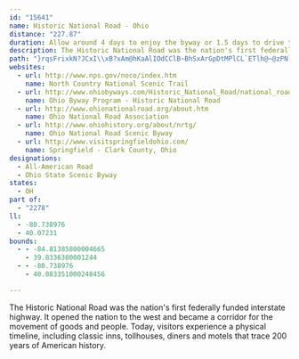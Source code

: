 ```yaml
---
id: "15641"
name: Historic National Road - Ohio
distance: "227.87"
duration: Allow around 4 days to enjoy the byway or 1.5 days to drive the byway.
description: The Historic National Road was the nation's first federally funded interstate highway.  It opened the nation to the west and became a corridor for the movement of goods and people. Today, visitors experience a physical timeline, including classic inns, tollhouses, diners and motels that trace 200 years of American history.
path: "}rqsFrixkN?JCxI\\xB?xAm@hKaAlIOdCClB~BhSxArGpDtMPlCL`ETlh@~@zPN`AtJtXbDzLrAfErBnErBrFNdAKx@aFzHaDjHmGbPk@xBMjA?z@bCtXO`Be@~AaBtDa@^YJeA?_G_AoAEgHrEcB`Bu@lBc@|CiA~U?rBn@rNr@lCbArBnAdA~PzJ|CjClDvDrFfIlAlCd@rBR~C?zFmArJhAh[XvVvAdYpA`MFxBWxBwB`Gk@`Co@xEIjCHfATpAfBnEZjAHl@?vA}Dnc@i@pDu@lB}B~DgEpI{K`Sk@zA]~AEpANrB`B~HFtAKfBO|@mCnJi@rDMpBGbCD~D~@fM?lBUxBcA`D{GtPuAfCqHdLu@bBy@dCe@rB]~BU`F_@bNi@fFi@vB_AfCmSva@cBhFo@dDmDtUoAdMc@jFExANrET`C\\dB`Ix\\d@~CfDhY^rE`BdLd@lEdAjHn@tBbCpDt@xAXfAb@`CJjCElEUfDi@fFCjAFxA~A|JPvDEzGUrIKjUDrCDf@pHpa@Z|B`I`dAl@pDtAvFf@dET`PN|E`AvZpAh[hAfwADpNE~HShJY`IiBxP_@hHq@rFSrE}@tk@ErGN`Gl@tHj@lEvH~\\bAdHd@`Hf@nU@hJhAvcARtHdBvV^fIVhKCzTD`R^vNfDn`Av@tHbLjq@lA|IIz@@jAv@zFzLdz@xB`NhNdYp@|@dBdA}@tn@c@`KYnD_AfIyApI{G`Xo@xCi@xCu@pG_AjL}@fNOfF?fD^vEr@|DrAvE~BvEnAdBnHrIv@rAhArC\\fBn@G\\FvE|An@t@XpAMzDsGdc@YfCi@rJIlIRzqAJ`EXrD`Fxd@ZdFFvEW|Gq@bH}AfH{BfHkA`D_@bBOhAi@jK_@EYF]dAuAnNOjD?bEf@lIZnRGzDaBpi@DfDx@vPDJXFDxFlAnq@p@lQLvGQjH]tFC~DDdBVdBn@bCt@|DHnCLrAHxIMnD_@xBm@lAeAbAXfAZxC`@lBZ`Dx@pn@n@nNd@`Dr@nI~BnPr@fJb@jBx@`AhCjAlAr@V`@`@pAjAk@RlE@pCLn@iBfMcChLiAxHm@jGKzG@bHlBj`@NrL_@bH}Cb_@KtB?bE?`EVnHbA`JfF|XhAfIRxCXlHcAtrAUrL]bJe@nHo@~Gs@lHiD~VsF`\\uBvNWtEIpGHhEVpE|@lHx@bEtHvXtTfv@bDhTe@ZrFv]rChVfFhx@vCr_@`@pAzBzEn@rCd@rD|Cd[dDxZBdEi@vZR`GP`D|@fIxKha@P`@xAjJvEq@HxBlDd\\xEr_@rAvFbAtBfCxHpAlGzJnp@lDvVNfDC~KQtEsBhUiA`FiEzNWrBKlBTfIv@~d@ZzCbBrJj@`Cr@rBnA|A|@`BTjAAfFDfAxEpS}DbAuA?YgDu@eFoHjv@iDn`@YrER|LdAJ]tHK~EH~_@n@|s@RnLTjEr@nKrBtQzM`pA|A`IrEpPd@t@tBnEhDfFjDxGhKnQxEvI|GfP~Ofb@INe@bJoAxLm@hIHrCRRCx@rBbA^z@?fAa@pASZEdAT~@^f@Xt@IzAYf@_Av@eC`AaBx@y@r@_AxAS|@?^Lh@j@bAX~@CxBi@`CvAxFNnCZlKfAnKIvBiArDUfBCfArAfMb@pPFnAR`@?`Qh@lb@I`F_EbWaEtUyDrVc@lDg@rIg@rC]~CQ`IDfFJj@JnIdDpb@r@`HXtEdB`ObA`G~@xD~D`MLz@{@jmAj@fAz@fAxLtMyAjFqGtRiBnDi@rAUdBExBF~@b@dCzBzFnClE|GzGre@vc@e@nBhCjInAtF\\lC^xG~Dlg@`AbQ@lJr@fI~CdRX\\^@`FjeBb@~Ht@lHxAbItA`Frc@jjArBbHbBrHrAdJt@lHbHx{@pAlKrCbRfVvvAdA`Jn@pJNpGBzHCjEeB`f@DxHPrGf@`G|BbNVbCX|Db@fLtAxh@VfETzNTrF|Bx]bExd@hAbOfD~_@x@vHbEhd@x@|ElBzI}@d@Ib@h@rIBlAgB`XI`DLlA~AnGXz@bAtAnAx@h@nX]`C{@rCOfADpATjAzDhHjInQ`JbQnFfLQlEGnK\\lFn@~Ed@zApCbDn@bAx@pBjA~Dx@hF\\~A~@xAx@`@tCpZpAxKx@nJxBlSfSrcBV`FKjE]rEuAbLU`Jd@fLdCtQ|C|QjKpr@tEtYtQv}@x@zGNxIIbD_@bE_AzFs@nBsDxM_ArFg@`FB`Ed@zF|UbzAx@hExAvJb@|BbBvFxAxD`BxFpBzJ`^~kBhSriAx@xCh@zA`AlBnIzNjCpFtCpJv@~Ez@tOb@ff@VxIl@`GjHd[xBh[_@zJEzDJdAdArFb@dApFfIbBbDn@dBx@xCbBnItCdLfCyArFnIx@dT?~GvAfP~@zDXfD?vB}@hJSr@UlDRd@@r@OfEO|AUjMErMYlMc@~]i@~WvD~Gb@~Ah@zDDrAEx@cCzLmBnIoAvDgBlDeRz\\oAxC{DrOiAlDiAxBiDbJy@rD]lCUrEKdGEtClCh[FlBGfAw@pDQ`@}AlB}D~D_@v@s@tBu@vDBXwCnPkC|MwQ~eA{@tFq@fGc@lFa@lKS`HThTfEjgAh@nKxAnPzOfpAbBnRR|F?tWCfGy@hYe@|Ho@~G}@zIo@`Ee@~CyArHmA~E}EnPiBhLi@bHsA?o@Po@d@i@`@_@n@YtAS|T[bUSr@wCrFYdHc@nEa@~BCr@jDtvADx[^rQ\\ZMhS[rzBh@pIt@vEdCnM|BlJ`GxWi@b@Kh@x@dGhCtWlBvON`CVhB`BjOvEj_@nAlK`Itq@bB_@~Bxb@h@tNXxd@d@~d@ArBm@vLiAfQyFvbA}AzJcHj^_@rCWtCiB~Z{IvdByC|e@gD|f@KdIJxDvApZhAjPD`FOlHwCzs@uAxd@}Cbv@oAlQeIzeAkDdc@a@nGAtAJvGxAtTXlGHrD?`F_A`l@CzGiCrtBaDn|BoCp|BmBdpBoAjcBEhBM\\WjWJ|Dc@te@R~E~BxWjJfjAdB`SvBtYr@btADj[r@|sADrMEfGw@hn@QfKo@lj@Y|M}@rr@yBhwARjc@^p`@NdWMpPLjJ@|Lx@v|@Rx^b@j[Pb`@NtJ?fLf@lf@Nl_@TnU?tNRtn@IdGi@zKyBtRs@hHc@fGY`HClHV|`@\\bKn@dI|E~_@d@nFb@rKt@zmBb@drBhBrpDb@`gA^x`@Xlo@^r\\JXv@liAj@xmAr@flBJp`@Kx@Rln@ClGYpWNdAi@zo@gIxxIyArkBkAhaB_CzcEA|Ph@|MxBp_@_e@fFbHnnApIfsAnQ`yCbA|QlCjc@n@tO`IvpEHfGEF?RdAln@bC~nAnAjt@TdIvClfBXtMNlAnAbq@KJ?\\NnRtD|`CJ`DJd@ZbRRhNGv@?bDpAzy@x@zd@fG`fEvFhvBbBde@z@~RlAxTJXHx@t@|Pl@hS~@~c@RnONfEnAzn@n@|SE~A@jD`An`@^nV`Aj_@LtJxBdaAh@b\\RtFlExwBfKfwFhAxf@~A~`AbAjc@|AfbAErANnYxAv}@nAto@PfQfApk@nAlm@pG`~DXfHXfC~@rEc@XOXbAlj@l@vc@PbHx@V]~DKfH`DrlBjB|oApExlAr@|SrB`pAnCv{AvDnbCZtHEfDbDfuBv@DWlH?|K^p\\bB~gArE`}Dv@pX~E`lAZfV@pNbCtgBXt]SxaHRrAOx[?rONb|BK`@MbC_@`Ek@rCJl@hAj@mErfBm@vYoAbc@gCfjAkBpwAG~GLlDu@z@p@rCVjDPfH|Ajq@t@hTl@rVIhBQjAuFnPYjBE`A^lHb@tS~Dzn@tWdoEfPfyCpI~yAbCje@jWpqFdFdcA|KtqBvCxfBf@b_@|IlbA|Etg@vCz\\jJj{AjAtUpAjShQr|CtAbTbCzb@vLl~B|Aj]XzAXj@n@ZxARhTdB|T[hStA~Hp@`QfErBl@lAl@rZ`Z^`AFx@Cv@}AtFgH~d@gChQq@tDmEnYc@jD?lHi@zAu@v@y@X}~@FsNRgCPn]bqJ`G||AjGddBVrCr@rChA`CxA|AxAz@bA^xBRlMA`CRhCl@hCbA`DhBlCdC~DxFbt@hkAT~@cBlAo@hAiDpMcA~BcV|[qZ~VoAj@iBXnDbu@l@nRhB~b@h@rIvB`g@`AjZpJrxBz]pqIpJzwBfg@voJlXfaFfAhOj@rLv@v^`@zZlEltBn@x`@lCbwAzOneEzFfwAbE~gAvFpwAbTtbG|IpjCxFp_BpFdeB~G~rB`LhuDdBpe@InAR~QhGlcB"
websites:
  - url: http://www.nps.gov/noco/index.htm
    name: North Country National Scenic Trail
  - url: http://www.ohiobyways.com/Historic_National_Road/national_road_scenic_byway.htm
    name: Ohio Byway Program - Historic National Road
  - url: http://www.ohionationalroad.org/about.htm
    name: Ohio National Road Association
  - url: http://www.ohiohistory.org/about/nrtg/
    name: Ohio National Road Scenic Byway
  - url: http://www.visitspringfieldohio.com/
    name: Springfield - Clark County, Ohio
designations:
  - All-American Road
  - Ohio State Scenic Byway
states:
  - OH
part of:
  - "2278"
ll:
  - -80.738976
  - 40.07231
bounds:
  - - -84.81385800004665
    - 39.8336300001244
  - - -80.738976
    - 40.083351000248456

---
```


The Historic National Road was the nation's first federally funded interstate highway.  It opened the nation to the west and became a corridor for the movement of goods and people. Today, visitors experience a physical timeline, including classic inns, tollhouses, diners and motels that trace 200 years of American history.
